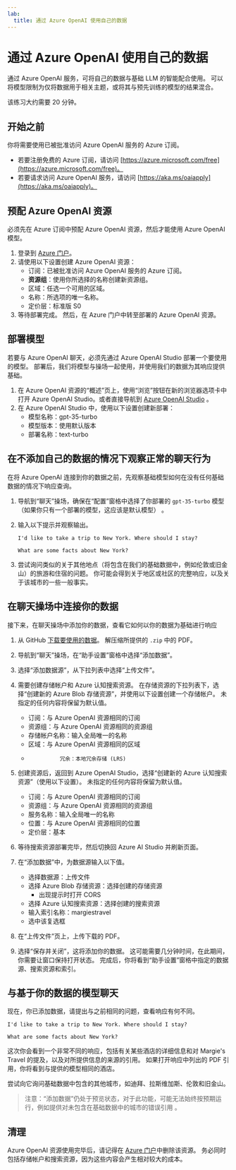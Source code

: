 ```yaml
---
lab:
  title: 通过 Azure OpenAI 使用自己的数据
---
```


# 通过 Azure OpenAI 使用自己的数据

通过 Azure OpenAI 服务，可将自己的数据与基础 LLM 的智能配合使用。 可以将模型限制为仅将数据用于相关主题，或将其与预先训练的模型的结果混合。

该练习大约需要 20 分钟。

## 开始之前

你将需要使用已被批准访问 Azure OpenAI 服务的 Azure 订阅。 

- 若要注册免费的 Azure 订阅，请访问 [https://azure.microsoft.com/free](https://azure.microsoft.com/free)。
- 若要请求访问 Azure OpenAI 服务，请访问 [https://aka.ms/oaiapply](https://aka.ms/oaiapply)。

## 预配 Azure OpenAI 资源

必须先在 Azure 订阅中预配 Azure OpenAI 资源，然后才能使用 Azure OpenAI 模型。

1. 登录到 [Azure 门户](https://portal.azure.com?azure-portal=true)。
2. 请使用以下设置创建 Azure OpenAI 资源：
    - 订阅：已被批准访问 Azure OpenAI 服务的 Azure 订阅。
    - **资源组**：使用你所选择的名称创建新资源组。
    - 区域：任选一个可用的区域。
    - 名称：所选项的唯一名称。
    - 定价层：标准版 S0
3. 等待部署完成。 然后，在 Azure 门户中转至部署的 Azure OpenAI 资源。

## 部署模型

若要与 Azure OpenAI 聊天，必须先通过 Azure OpenAI Studio 部署一个要使用的模型。 部署后，我们将模型与操场一起使用，并使用我们的数据为其响应提供基础。

1. 在 Azure OpenAI 资源的“概述”页上，使用“浏览”按钮在新的浏览器选项卡中打开 Azure OpenAI Studio。或者直接导航到 [Azure OpenAI Studio](https://oai.azure.com/?azure-portal=true) 。
2. 在 Azure OpenAI Studio 中，使用以下设置创建新部署：
    - 模型名称：gpt-35-turbo
    - 模型版本：使用默认版本
    - 部署名称：text-turbo

## 在不添加自己的数据的情况下观察正常的聊天行为

在将 Azure OpenAI 连接到你的数据之前，先观察基础模型如何在没有任何基础数据的情况下响应查询。

1. 导航到“聊天”操场，确保在“配置”窗格中选择了你部署的 `gpt-35-turbo` 模型（如果你只有一个部署的模型，这应该是默认模型） 。
1. 输入以下提示并观察输出。

    ```code
    I'd like to take a trip to New York. Where should I stay?
    ```

    ```code
    What are some facts about New York?
    ```

1. 尝试询问类似的关于其他地点（将包含在我们的基础数据中，例如伦敦或旧金山）的旅游和住宿的问题。 你可能会得到关于地区或社区的完整响应，以及关于该城市的一些一般事实。

## 在聊天操场中连接你的数据

接下来，在聊天操场中添加你的数据，查看它如何以你的数据为基础进行响应

1. 从 GitHub [下载要使用的数据](https://aka.ms/own-data-brochures)。 解压缩所提供的 `.zip` 中的 PDF。
1. 导航到“聊天”操场，在“助手设置”窗格中选择“添加数据”。
1. 选择“添加数据源”，从下拉列表中选择“上传文件”。
1. 需要创建存储帐户和 Azure 认知搜索资源。 在存储资源的下拉列表下，选择“创建新的 Azure Blob 存储资源”，并使用以下设置创建一个存储帐户。 未指定的任何内容将保留为默认值。

    - 订阅：与 Azure OpenAI 资源相同的订阅
    - 资源组：与 Azure OpenAI 资源相同的资源组
    - 存储帐户名称：输入全局唯一的名称
    - 区域：与 Azure OpenAI 资源相同的区域
    -               冗余：本地冗余存储 (LRS)

1. 创建资源后，返回到 Azure OpenAI Studio，选择“创建新的 Azure 认知搜索资源”（使用以下设置）。 未指定的任何内容将保留为默认值。

    - 订阅：与 Azure OpenAI 资源相同的订阅
    - 资源组：与 Azure OpenAI 资源相同的资源组
    - 服务名称：输入全局唯一的名称
    - 位置：与 Azure OpenAI 资源相同的位置
    - 定价层：基本

1. 等待搜索资源部署完毕，然后切换回 Azure AI Studio 并刷新页面。
1. 在“添加数据”中，为数据源输入以下值。

    - 选择数据源：上传文件
    - 选择 Azure Blob 存储资源：选择创建的存储资源
        - 出现提示时打开 CORS
    - 选择 Azure 认知搜索资源：选择创建的搜索资源
    - 输入索引名称：margiestravel
    - 选中该复选框

1. 在“上传文件”页上，上传下载的 PDF。
1. 选择“保存并关闭”，这将添加你的数据。 这可能需要几分钟时间，在此期间，你需要让窗口保持打开状态。 完成后，你将看到“助手设置”窗格中指定的数据源、搜索资源和索引。

## 与基于你的数据的模型聊天

现在，你已添加数据，请提出与之前相同的问题，查看响应有何不同。

```code
I'd like to take a trip to New York. Where should I stay?
```

```code
What are some facts about New York?
```

这次你会看到一个非常不同的响应，包括有关某些酒店的详细信息和对 Margie's Travel 的提及，以及对所提供信息的来源的引用。 如果打开响应中列出的 PDF 引用，你将看到与提供的模型相同的酒店。

尝试向它询问基础数据中包含的其他城市，如迪拜、拉斯维加斯、伦敦和旧金山。

> 注意：“添加数据”仍处于预览状态，对于此功能，可能无法始终按预期运行，例如提供对未包含在基础数据中的城市的错误引用 。

## 清理

Azure OpenAI 资源使用完毕后，请记得在 [Azure 门户](https://portal.azure.com/?azure-portal=true)中删除该资源。 务必同时包括存储帐户和搜索资源，因为这些内容会产生相对较大的成本。
